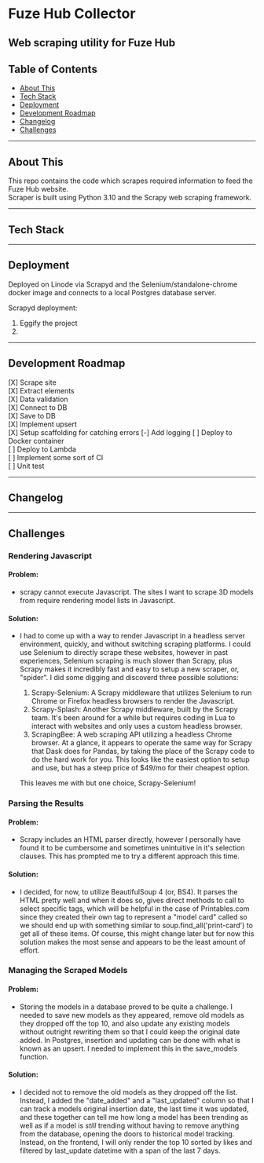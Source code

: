# Fuze Hub Collector  
Web scraping utility for Fuze Hub  
--- 

## Table of Contents  
- [About This](#about-this) 
- [Tech Stack](#tech-stack) 
- [Deployment](#deployment)  
- [Development Roadmap](#development-roadmap)  
- [Changelog](#changelog)  
- [Challenges](#challenges)  
---  
## About This  

This repo contains the code which scrapes required information to feed the Fuze Hub website.  
Scraper is built using Python 3.10 and the Scrapy web scraping framework.

---  
## Tech Stack  

---  
## Deployment  

Deployed on Linode via Scrapyd and the Selenium/standalone-chrome docker image and connects to a local Postgres database server.  

Scrapyd deployment:  
1. Eggify the project  
2. 

---  
## Development Roadmap  
[X] Scrape site  
[X] Extract elements  
[X] Data validation  
[X] Connect to DB  
[X] Save to DB  
[X] Implement upsert  
[X] Setup scaffolding for catching errors
[-] Add logging
[ ] Deploy to Docker container  
[ ] Deploy to Lambda  
[ ] Implement some sort of CI    
[ ] Unit test  

---  
## Changelog  

---  
## Challenges  

### Rendering Javascript
#### Problem:  
  - scrapy cannot execute Javascript. The sites I want to scrape 3D models from require rendering model lists in Javascript. 
#### Solution:  
  - I had to come up with a way to render Javascript in a headless server environment, quickly, and without switching scraping platforms. I could use Selenium to directly scrape these websites, however in past experiences, Selenium scraping is much slower than Scrapy, plus Scrapy makes it incredibly fast and easy to setup a new scraper, or, "spider". I did some digging and discoverd three possible solutions:  

    1. Scrapy-Selenium: A Scrapy middleware that utilizes Selenium to run Chrome or Firefox headless browsers to render the Javascript.  
    2. Scrapy-Splash: Another Scrapy middleware, built by the Scrapy team. It's been around for a while but requires coding in Lua to interact with websites and only uses a custom headless browser.  
    3. ScrapingBee: A web scraping API utilizing a headless Chrome browser. At a glance, it appears to operate the same way for Scrapy that Dask does for Pandas, by taking the place of the Scrapy code to do the hard work for you. This looks like the easiest option to setup and use, but has a steep price of $49/mo for their cheapest option.  

    This leaves me with but one choice, Scrapy-Selenium!

### Parsing the Results  
#### Problem:  
  - Scrapy includes an HTML parser directly, however I personally have found it to be cumbersome and sometimes unintuitive in it's selection clauses. This has prompted me to try a different approach this time.  

#### Solution:  
  - I decided, for now, to utilize BeautifulSoup 4 (or, BS4). It parses the HTML pretty well and when it does so, gives direct methods to call to select specific tags, which will be helpful in the case of Printables.com since they created their own tag to represent a "model card" called <print-card> so we should end up with something similar to soup.find_all('print-card') to get all of these items. Of course, this might change later but for now this solution makes the most sense and appears to be the least amount of effort.

### Managing the Scraped Models  
#### Problem:  
  - Storing the models in a database proved to be quite a challenge. I needed to save new models as they appeared, remove old models as they dropped off the top 10, and also update any existing models without outright rewriting them so that I could keep the original date added. 
  In Postgres, insertion and updating can be done with what is known as an upsert. I needed to implement this in the save_models function.

#### Solution:  
  - I decided not to remove the old models as they dropped off the list. Instead, I added the "date_added" and a "last_updated" column so that I can track a models original insertion date, the last time it was updated, and these together can tell me how long a model has been trending as well as if a model is _still_ trending without having to remove anything from the database, opening the doors to historical model tracking. Instead, on the frontend, I will only render the top 10 sorted by likes and filtered by last_update datetime with a span of the last 7 days. 
